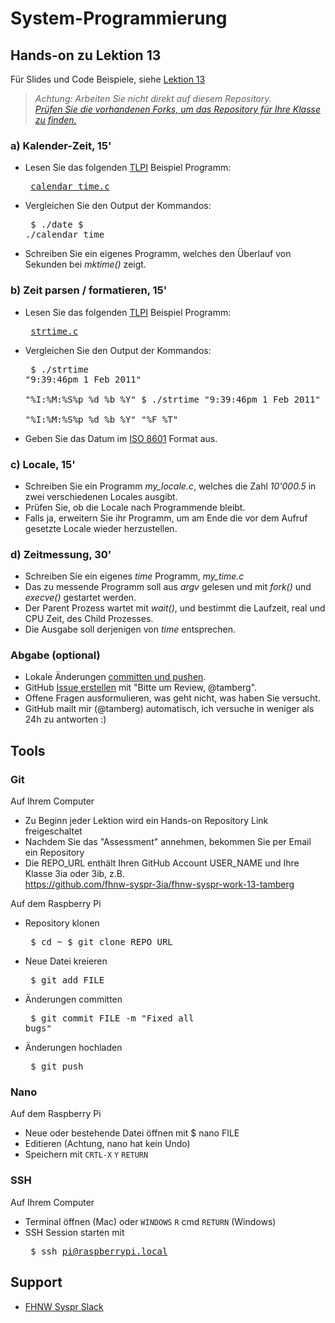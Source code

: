 # System-Programmierung
## Hands-on zu Lektion 13
Für Slides und Code Beispiele, siehe [Lektion 13](../../../fhnw-syspr/blob/master/13/README.md)

> *Achtung: Arbeiten Sie nicht direkt auf diesem Repository.*<br/>
> *[Prüfen Sie die vorhandenen Forks, um das Repository für Ihre Klasse zu finden.](../../network/members)*

### a) Kalender-Zeit, 15'
* Lesen Sie das folgenden [TLPI](http://man7.org/tlpi/) Beispiel Programm:<pre>
[calendar_time.c](http://man7.org/tlpi/code/online/book/time/calendar_time.c.html)</pre>
* Vergleichen Sie den Output der Kommandos:<pre>
$ ./date
$ ./calendar_time</pre>
* Schreiben Sie ein eigenes Programm, welches den Überlauf von Sekunden bei *mktime()* zeigt.

### b) Zeit parsen / formatieren, 15'
* Lesen Sie das folgenden [TLPI](http://man7.org/tlpi/) Beispiel Programm:<pre>
[strtime.c](http://man7.org/tlpi/code/online/book/time/strtime.c.html)</pre>
* Vergleichen Sie den Output der Kommandos:<pre>
$ ./strtime "9:39:46pm 1 Feb 2011"\
 "%I:%M:%S%p %d %b %Y"
$ ./strtime "9:39:46pm 1 Feb 2011"\
 "%I:%M:%S%p %d %b %Y" "%F %T"</pre>
* Geben Sie das Datum im [ISO 8601](https://en.wikipedia.org/wiki/ISO_8601) Format aus.

### c) Locale, 15'
* Schreiben Sie ein Programm *my_locale.c*, welches die Zahl *10'000.5* in zwei verschiedenen Locales ausgibt.
* Prüfen Sie, ob die Locale nach Programmende bleibt.
* Falls ja, erweitern Sie ihr Programm, um am Ende die vor dem Aufruf gesetzte Locale wieder herzustellen.

### d) Zeitmessung, 30'
* Schreiben Sie ein eigenes *time* Programm, *my_time.c*
* Das zu messende Programm soll aus *argv* gelesen und mit *fork()* und *execve()* gestartet werden.
* Der Parent Prozess wartet mit *wait()*, und bestimmt die Laufzeit, real und CPU Zeit, des Child Prozesses.
* Die Ausgabe soll derjenigen von *time* entsprechen.

### Abgabe (optional)
* Lokale Änderungen [committen und pushen](#git).
* GitHub [Issue erstellen](../../issues/new) mit "Bitte um Review, @tamberg".
* Offene Fragen ausformulieren, was geht nicht, was haben Sie versucht.
* GitHub mailt mir (@tamberg) automatisch, ich versuche in weniger als 24h zu antworten :)

## Tools
### Git
Auf Ihrem Computer
* Zu Beginn jeder Lektion wird ein Hands-on Repository Link freigeschaltet
* Nachdem Sie das "Assessment" annehmen, bekommen Sie per Email ein Repository
* Die REPO_URL enthält Ihren GitHub Account USER_NAME und Ihre Klasse 3ia oder 3ib, z.B.<br/>
            https://github.com/fhnw-syspr-3ia/fhnw-syspr-work-13-tamberg

Auf dem Raspberry Pi
* Repository klonen<pre>
    $ cd ~
    $ git clone REPO_URL</pre>
* Neue Datei kreieren<pre>
    $ git add FILE</pre>
* Änderungen committen<pre>
    $ git commit FILE -m "Fixed all bugs"</pre>
* Änderungen hochladen<pre>
    $ git push</pre>

### Nano
Auf dem Raspberry Pi
* Neue oder bestehende Datei öffnen mit $ nano FILE
* Editieren (Achtung, nano hat kein Undo)
* Speichern mit `CRTL-X` `Y` `RETURN`

### SSH
Auf Ihrem Computer
* Terminal öffnen (Mac) oder `WINDOWS` `R` cmd `RETURN` (Windows)
* SSH Session starten mit<pre>
    $ ssh pi@raspberrypi.local</pre>

## Support
- [FHNW Syspr Slack](https://fhnw-syspr.slack.com/)
